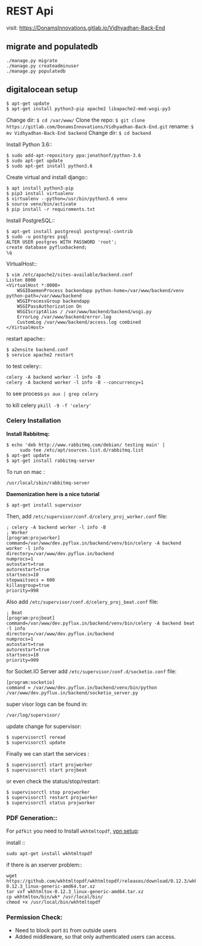# REST Api

visit: https://DonamsInnovations.gitlab.io/Vidhyadhan-Back-End

## migrate and populatedb

	./manage.py migrate
	./manage.py createadminuser
	./manage.py populatedb

## digitalocean setup

	$ apt-get update
	$ apt-get install python3-pip apache2 libapache2-mod-wsgi-py3

Change dir: `$ cd /var/www/`
Clone the repo: `$ git clone https://gitlab.com/DonamsInnovations/Vidhyadhan-Back-End.git`
rename: `$ mv Vidhyadhan-Back-End backend`
Change dir: `$ cd backend`

Install Python 3.6::

	$ sudo add-apt-repository ppa:jonathonf/python-3.6
	$ sudo apt-get update
	$ sudo apt-get install python3.6

Create virtual and install django::

	$ apt install python3-pip
	$ pip3 install virtualenv
	$ virtualenv --python=/usr/bin/python3.6 venv
	$ source venv/bin/activate
	$ pip install -r requirements.txt

Install PostgreSQL::

	$ apt-get install postgresql postgresql-contrib
	$ sudo -u postgres psql
	ALTER USER postgres WITH PASSWORD 'root';
	create database pyfluxbackend;
	\q

VirtualHost::

	$ vim /etc/apache2/sites-available/backend.conf 
	Listen 8000
	<VirtualHost *:8000>
	    WSGIDaemonProcess backendapp python-home=/var/www/backend/venv python-path=/var/www/backend
	    WSGIProcessGroup backendapp
	    WSGIPassAuthorization On
	    WSGIScriptAlias / /var/www/backend/backend/wsgi.py
	    ErrorLog /var/www/backend/error.log
	    CustomLog /var/www/backend/access.log combined
	</VirtualHost>

restart apache::

	$ a2ensite backend.conf
	$ service apache2 restart


to test celery::
 
    celery -A backend worker -l info -B
    celery -A backend worker -l info -B --concurrency=1

to see process `ps aux | grep celery`

to kill celery `pkill -9 -f 'celery'`


### Celery Installation

**Install Rabbitmq:**

	$ echo 'deb http://www.rabbitmq.com/debian/ testing main' |
	     sudo tee /etc/apt/sources.list.d/rabbitmq.list
	$ apt-get update
	$ apt-get install rabbitmq-server

To run on mac : 

    /usr/local/sbin/rabbitmq-server

**Daemonization here is a nice tutorial**

	$ apt-get install supervisor

Then, add `/etc/supervisor/conf.d/celery_proj_worker.conf` file:

	; celery -A backend worker -l info -B
	; Worker
	[program:projworker]
	command=/var/www/dev.pyflux.in/backend/venv/bin/celery -A backend worker -l info
	directory=/var/www/dev.pyflux.in/backend
	numprocs=1
	autostart=true
	autorestart=true
	startsecs=10
	stopwaitsecs = 600 
	killasgroup=true
	priority=998

Also add `/etc/supervisor/conf.d/celery_proj_beat.conf` file:

	; Beat
	[program:projbeat]
	command=/var/www/dev.pyflux.in/backend/venv/bin/celery -A backend beat -l info
	directory=/var/www/dev.pyflux.in/backend
	numprocs=1
	autostart=true
	autorestart=true
	startsecs=10
	priority=999

for Socket.IO Server add `/etc/supervisor/conf.d/socketio.conf` file:

	[program:socketio]
	command = /var/www/dev.pyflux.in/backend/venv/bin/python /var/www/dev.pyflux.in/backend/socketio_server.py
	

super visor logs can be found in:

	/var/log/supervisor/

update change for supervisor:

	$ supervisorctl reread
	$ supervisorctl update

Finally we can start the services :

	$ supervisorctl start projworker
	$ supervisorctl start projbeat

or even check the status/stop/restart:

	$ supervisorctl stop projworker
	$ supervisorctl restart projworker
	$ supervisorctl status projworker


### PDF Generation::

For `pdfkit` you need to Install `wkhtmltopdf`, [vpn setup](https://github.com/JazzCore/python-pdfkit/wiki/Using-wkhtmltopdf-without-X-server):

install ::

	sudo apt-get install wkhtmltopdf

if there is an xserver problem::

	wget https://github.com/wkhtmltopdf/wkhtmltopdf/releases/download/0.12.3/wkhtmltox-0.12.3_linux-generic-amd64.tar.xz
	tar vxf wkhtmltox-0.12.3_linux-generic-amd64.tar.xz 
	cp wkhtmltox/bin/wk* /usr/local/bin/
	chmod +x /usr/local/bin/wkhtmltopdf

<!-- Installing Simple-Crypt:

     $ sudo apt update
     $ sudo apt-get install gcc-4.8
     $ sudo apt-get install g++
     $ sudo apt-get installsudo libffi-dev
     $ sudo apt-get install openssl -->

### Permission Check:

+ Need to block port `81` from outside users 
+ Added middleware, so that only authenticated users can access.